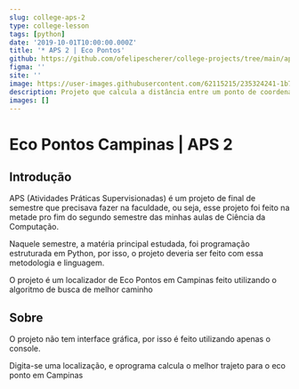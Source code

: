 ```yaml
---
slug: college-aps-2
type: college-lesson
tags: [python]
date: '2019-10-01T10:00:00.000Z'
title: '* APS 2 | Eco Pontos'
github: https://github.com/ofelipescherer/college-projects/tree/main/aps/aps-02-indroducao-a-programacao-estruturada
figma: ''
site: ''
image: https://user-images.githubusercontent.com/62115215/235324241-1b7a2010-10bb-445a-a7ac-eba85f0746db.png
description: Projeto que calcula a distância entre um ponto de coordenada na região de Campinas fornecido para o Eco ponto mais próximo.
images: []
---
```


# Eco Pontos Campinas | APS 2

## Introdução

APS (Atividades Práticas Supervisionadas) é um projeto de final de semestre que precisava fazer na faculdade, ou seja, esse projeto foi feito na metade pro fim do segundo semestre das minhas aulas de Ciência da Computação.

Naquele semestre, a matéria principal estudada, foi programação estruturada em Python, por isso, o projeto deveria ser feito com essa metodologia e linguagem.

O projeto é um localizador de Eco Pontos em Campinas feito utilizando o algoritmo de busca de melhor caminho

## Sobre

O projeto não tem interface gráfica, por isso é feito utilizando apenas o console.

Digita-se uma localização, e oprograma calcula o melhor trajeto para o eco ponto em Campinas


